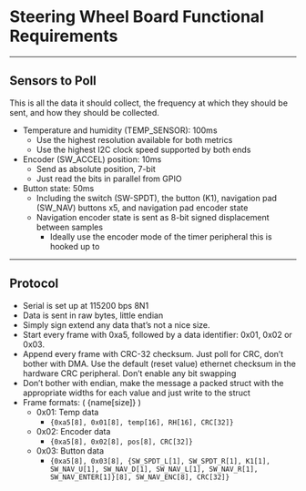 # Steering Wheel Board Functional Requirements
- - - -
## Sensors to Poll
This is all the data it should collect, the frequency at which they should be sent, and how they should be collected.

* Temperature and humidity (TEMP_SENSOR): 100ms
	* Use the highest resolution available for both metrics
	* Use the highest I2C clock speed supported by both ends
* Encoder (SW_ACCEL) position: 10ms
	* Send as absolute position, 7-bit
	* Just read the bits in parallel from GPIO
* Button state: 50ms
	* Including the switch (SW-SPDT), the button (K1), navigation pad (SW_NAV) buttons x5, and navigation pad encoder state
	* Navigation encoder state is sent as 8-bit signed displacement between samples
		* Ideally use the encoder mode of the timer peripheral this is hooked up to
- - - -
## Protocol
* Serial is set up at 115200 bps 8N1
* Data is sent in raw bytes, little endian
* Simply sign extend any data that’s not a nice size.
* Start every frame with 0xa5, followed by a data identifier: 0x01, 0x02 or 0x03.
* Append every frame with CRC-32 checksum. Just poll for CRC, don’t bother with DMA. Use the default (reset value) ethernet checksum in the hardware CRC peripheral. Don’t enable any bit swapping
* Don’t bother with endian, make the message a packed struct with the appropriate widths for each value and just write to the struct
* Frame formats: ( {name[size]} )
	* 0x01: Temp data
		* `{0xa5[8], 0x01[8], temp[16], RH[16], CRC[32]}`
	* 0x02: Encoder data
		* `{0xa5[8], 0x02[8], pos[8], CRC[32]}`
	* 0x03: Button data
		* `{0xa5[8], 0x03[8], {SW_SPDT_L[1], SW_SPDT_R[1], K1[1], SW_NAV_U[1], SW_NAV_D[1], SW_NAV_L[1], SW_NAV_R[1], SW_NAV_ENTER[1]}[8], SW_NAV_ENC[8], CRC[32]}`
